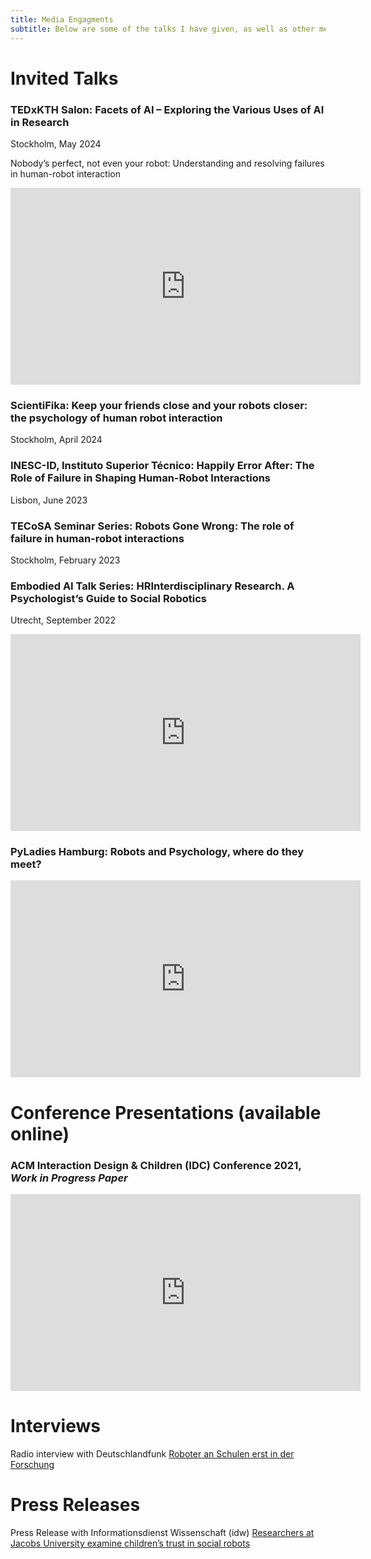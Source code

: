 ```yaml
---
title: Media Engagments
subtitle: Below are some of the talks I have given, as well as other media involvement
---
```


# Invited Talks

### TEDxKTH Salon: Facets of AI – Exploring the Various Uses of AI in Research
Stockholm, May 2024

Nobody’s perfect, not even your robot: Understanding and resolving failures in human-robot interaction

<p style="text-align:center;">
<iframe width="560" height="315" src="https://www.youtube.com/embed/idqwSfLX-44?si=c7dsYLzAdgQEgymD&amp;start=6110" title="YouTube video player" frameborder="0" allow="accelerometer; autoplay; clipboard-write; encrypted-media; gyroscope; picture-in-picture; web-share" referrerpolicy="strict-origin-when-cross-origin" allowfullscreen></iframe>
</p>

###  ScientiFika: Keep your friends close and your robots closer: the psychology of human robot interaction
Stockholm, April 2024
    
### INESC-ID,  Instituto Superior Técnico: Happily Error After: The Role of Failure in Shaping Human-Robot Interactions
Lisbon, June 2023

### TECoSA Seminar Series: Robots Gone Wrong: The role of failure in human-robot interactions
Stockholm, February 2023


### Embodied AI Talk Series: HRInterdisciplinary Research. A Psychologist’s Guide to Social Robotics
Utrecht, September 2022

<p style="text-align:center;">
<iframe width="560" height="315" src="https://www.youtube.com/embed/lSY4GbcKxLc?start=203" title="YouTube video player" frameborder="0" allow="accelerometer; autoplay; clipboard-write; encrypted-media; gyroscope; picture-in-picture; web-share" allowfullscreen></iframe>
</p>


### PyLadies Hamburg: Robots and Psychology, where do they meet?

<p style="text-align:center;">
<iframe style="float: center" width="560" height="315" src="https://www.youtube.com/embed/AA573F7yBFE?start=195" title="YouTube video player" frameborder="0" allow="accelerometer; autoplay; clipboard-write; encrypted-media; gyroscope; picture-in-picture" allowfullscreen></iframe>
</p>

# Conference Presentations (available online)

### ACM Interaction Design & Children (IDC) Conference 2021, *Work in Progress Paper*

<p style="text-align:center;">
<iframe width="560" height="315" src="https://www.youtube.com/embed/azfNuswcuSQ" title="YouTube video player" frameborder="0" allow="accelerometer; autoplay; clipboard-write; encrypted-media; gyroscope; picture-in-picture" allowfullscreen></iframe>
</p>

# Interviews

Radio interview with Deutschlandfunk <a href="https://www.deutschlandfunk.de/dlf-audio-archiv.2386.de.html?drau:broadcast_id=191">Roboter an Schulen erst in der Forschung</a>

# Press Releases

Press Release with Informationsdienst Wissenschaft (idw) 
<a href="https://idw-online.de/en/news766410">Researchers at Jacobs University examine children’s trust in social robots</a>

